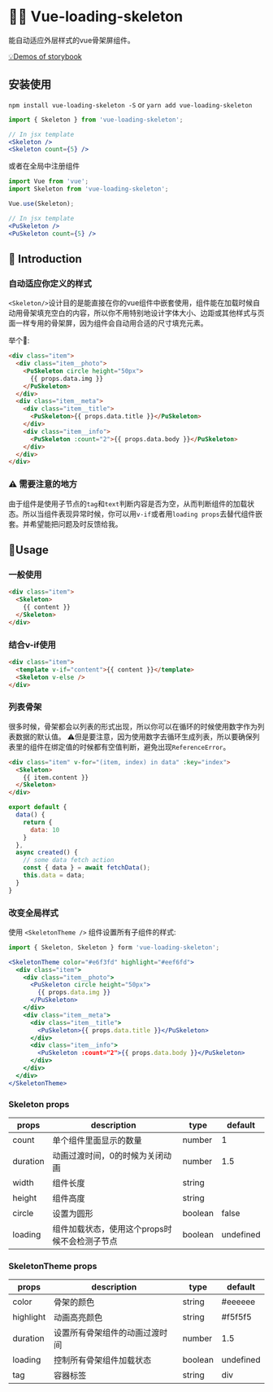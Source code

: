 # 💅🏻 Vue-loading-skeleton

能自动适应外层样式的vue骨架屏组件。

[💡Demos of storybook](https://kitwon.github.io/vue-loading-skeleton/)

## 安装使用
`npm install vue-loading-skeleton -S`
or
`yarn add vue-loading-skeleton`

```jsx
import { Skeleton } from 'vue-loading-skeleton';

// In jsx template
<Skeleton />
<Skeleton count={5} />
```

或者在全局中注册组件

```jsx
import Vue from 'vue';
import Skeleton from 'vue-loading-skeleton';

Vue.use(Skeleton);

// In jsx template
<PuSkeleton />
<PuSkeleton count={5} />
```

## 🌈 Introduction

### 自动适应你定义的样式
`<Skeleton/>`设计目的是能直接在你的vue组件中嵌套使用，组件能在加载时候自动用骨架填充空白的内容，所以你不用特别地设计字体大小、边距或其他样式与页面一样专用的骨架屏，因为组件会自动用合适的尺寸填充元素。

举个🌰:
```html
<div class="item">
  <div class="item__photo">
    <PuSkeleton circle height="50px">
      {{ props.data.img }}
    </PuSkeleton>
  </div>
  <div class="item__meta">
    <div class="item__title">
      <PuSkeleton>{{ props.data.title }}</PuSkeleton>
    </div>
    <div class="item__info">
      <PuSkeleton :count="2">{{ props.data.body }}</PuSkeleton>
    </div>
  </div>
</div>
```

### ⚠️ 需要注意的地方
由于组件是使用子节点的`tag`和`text`判断内容是否为空，从而判断组件的加载状态。所以当组件表现异常时候，你可以用`v-if`或者用`loading props`去替代组件嵌套。并希望能把问题及时反馈给我。

## 📔Usage

### 一般使用
```html
<div class="item">
  <Skeleton>
    {{ content }}
  </Skeleton>
</div>
```

### 结合v-if使用
```html
<div class="item">
  <template v-if="content">{{ content }}</template>
  <Skeleton v-else />
</div>
```

### 列表骨架
很多时候，骨架都会以列表的形式出现，所以你可以在循环的时候使用数字作为列表数据的默认值。
️⚠️但是要注意，因为使用数字去循环生成列表，所以要确保列表里的组件在绑定值的时候都有空值判断，避免出现`ReferenceError`。

```html
<div class="item" v-for="(item, index) in data" :key="index">
  <Skeleton>
    {{ item.content }}
  </Skeleton>
</div>
```

```javascript
export default {
  data() {
    return {
      data: 10
    }
  },
  async created() {
    // some data fetch action
    const { data } = await fetchData();
    this.data = data;
  }
}
```

### 改变全局样式
使用 `<SkeletonTheme />` 组件设置所有子组件的样式:

```jsx
import { Skeleton, Skeleton } form 'vue-loading-skeleton';

<SkeletonTheme color="#e6f3fd" highlight="#eef6fd">
  <div class="item">
    <div class="item__photo">
      <PuSkeleton circle height="50px">
        {{ props.data.img }}
      </PuSkeleton>
    </div>
    <div class="item__meta">
      <div class="item__title">
        <PuSkeleton>{{ props.data.title }}</PuSkeleton>
      </div>
      <div class="item__info">
        <PuSkeleton :count="2">{{ props.data.body }}</PuSkeleton>
      </div>
    </div>
  </div>
</SkeletonTheme>
```

### Skeleton props
| props    | description                                   | type    | default   |
| -------- | --------------------------------------------- | ------- | --------- |
| count    | 单个组件里面显示的数量                        | number  | 1         |
| duration | 动画过渡时间，0的时候为关闭动画               | number  | 1.5       |
| width    | 组件长度                                      | string  |           |
| height   | 组件高度                                      | string  |           |
| circle   | 设置为圆形                                    | boolean | false     |
| loading  | 组件加载状态，使用这个props时候不会检测子节点 | boolean | undefined |

### SkeletonTheme props
| props     | description                    | type    | default   |
| --------- | ------------------------------ | ------- | --------- |
| color     | 骨架的颜色                     | string  | #eeeeee   |
| highlight | 动画高亮颜色                   | string  | #f5f5f5   |
| duration  | 设置所有骨架组件的动画过渡时间 | number  | 1.5       |
| loading   | 控制所有骨架组件加载状态       | boolean | undefined |
| tag       | 容器标签                       | string  | div       |
